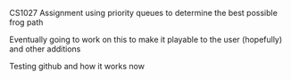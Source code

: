 CS1027 Assignment using priority queues to determine the best possible frog path

Eventually going to work on this to make it playable to the user (hopefully) and other additions

Testing github and how it works now